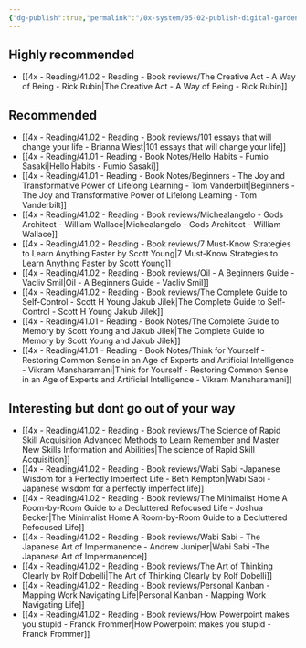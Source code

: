```yaml
---
{"dg-publish":true,"permalink":"/0x-system/05-02-publish-digital-garden-home/book-reviews/","title":"Africanmoose","dgShowBacklinks":false}
---
```


 

## Highly recommended
- [[4x - Reading/41.02 - Reading - Book reviews/The Creative Act - A Way of Being - Rick Rubin\|The Creative Act - A Way of Being - Rick Rubin]]


## Recommended
- [[4x - Reading/41.02 - Reading - Book reviews/101 essays that will change your life - Brianna Wiest\|101 essays that will change your life]]
- [[4x - Reading/41.01 - Reading - Book Notes/Hello Habits - Fumio Sasaki\|Hello Habits - Fumio Sasaki]]
- [[4x - Reading/41.01 - Reading - Book Notes/Beginners - The Joy and Transformative Power of Lifelong Learning - Tom Vanderbilt\|Beginners - The Joy and Transformative Power of Lifelong Learning - Tom Vanderbilt]]
- [[4x - Reading/41.02 - Reading - Book reviews/Michealangelo - Gods Architect - William Wallace\|Michealangelo - Gods Architect - William Wallace]]
- [[4x - Reading/41.02 - Reading - Book reviews/7 Must-Know Strategies to Learn Anything Faster by Scott Young\|7 Must-Know Strategies to Learn Anything Faster by Scott Young]]
- [[4x - Reading/41.02 - Reading - Book reviews/Oil - A Beginners Guide - Vacliv Smil\|Oil - A Beginners Guide - Vacliv Smil]]
- [[4x - Reading/41.02 - Reading - Book reviews/The Complete Guide to Self-Control - Scott H Young Jakub Jilek\|The Complete Guide to Self-Control - Scott H Young Jakub Jilek]]
- [[4x - Reading/41.01 - Reading - Book Notes/The Complete Guide to Memory by Scott Young and Jakub Jilek\|The Complete Guide to Memory by Scott Young and Jakub Jilek]]
- [[4x - Reading/41.01 - Reading - Book Notes/Think for Yourself - Restoring Common Sense in an Age of Experts and Artificial Intelligence - Vikram Mansharamani\|Think for Yourself - Restoring Common Sense in an Age of Experts and Artificial Intelligence - Vikram Mansharamani]]


## Interesting but dont go out of your way
- [[4x - Reading/41.02 - Reading - Book reviews/The Science of Rapid Skill Acquisition Advanced Methods to Learn Remember and Master New Skills Information and Abilities\|The science of Rapid Skill Acquisition]]
- [[4x - Reading/41.02 - Reading - Book reviews/Wabi Sabi -Japanese Wisdom for a Perfectly Imperfect Life - Beth Kempton\|Wabi Sabi - Japanese wisdom for a perfectly imperfect life]]
- [[4x - Reading/41.02 - Reading - Book reviews/The Minimalist Home A Room-by-Room Guide to a Decluttered Refocused Life - Joshua Becker\|The Minimalist Home A Room-by-Room Guide to a Decluttered Refocused Life]]
- [[4x - Reading/41.02 - Reading - Book reviews/Wabi Sabi - The Japanese Art of Impermanence - Andrew Juniper\|Wabi Sabi -The Japanese Art of Impermanence]]
- [[4x - Reading/41.02 - Reading - Book reviews/The Art of Thinking Clearly by Rolf Dobelli\|The Art of Thinking Clearly by Rolf Dobelli]]
- [[4x - Reading/41.02 - Reading - Book reviews/Personal Kanban - Mapping Work Navigating Life\|Personal Kanban - Mapping Work Navigating Life]]
- [[4x - Reading/41.02 - Reading - Book reviews/How Powerpoint makes you stupid - Franck Frommer\|How Powerpoint makes you stupid - Franck Frommer]]

